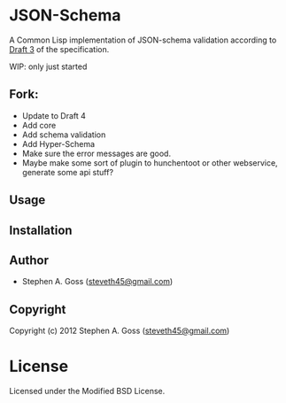 # JSON-Schema

A Common Lisp implementation of JSON-schema validation according to
[Draft 3](http://tools.ietf.org/html/draft-zyp-json-schema-03) of the
specification.

WIP: only just started

## Fork:

- Update to Draft 4
- Add core
- Add schema validation
- Add Hyper-Schema
- Make sure the error messages are good.
- Maybe make some sort of plugin to hunchentoot or other webservice, generate some api stuff?

## Usage

## Installation

## Author

* Stephen A. Goss (steveth45@gmail.com)

## Copyright

Copyright (c) 2012 Stephen A. Goss (steveth45@gmail.com)

# License

Licensed under the Modified BSD License.

